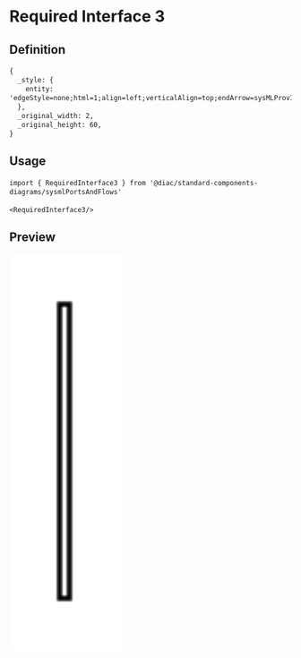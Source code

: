 # Required Interface 3

## Definition

```
{
  _style: { 
    entity: 'edgeStyle=none;html=1;align=left;verticalAlign=top;endArrow=sysMLProvInt;endSize=12;exitX=0;exitY=0.5;',
  },
  _original_width: 2,
  _original_height: 60,
}
```

## Usage

```
import { RequiredInterface3 } from '@diac/standard-components-diagrams/sysmlPortsAndFlows'

<RequiredInterface3/>
```

## Preview

<img src="./required-interface-3.png" width="200"/>
